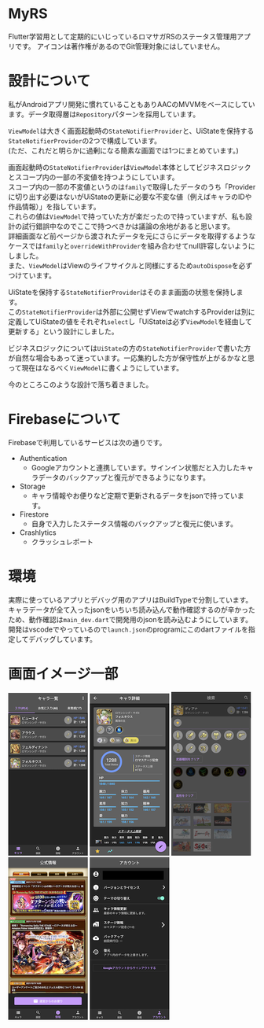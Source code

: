 # MyRS
Flutter学習用として定期的にいじっているロマサガRSのステータス管理用アプリです。
アイコンは著作権があるのでGit管理対象にはしていません。

# 設計について
私がAndroidアプリ開発に慣れていることもありAACのMVVMをベースにしています。データ取得層は`Repository`パターンを採用しています。  

`ViewModel`は大きく画面起動時の`StateNotifierProvider`と、UiStateを保持する`StateNotifierProvider`の2つで構成しています。  
(ただ、これだと明らかに過剰になる簡素な画面では1つにまとめています。)

画面起動時の`StateNotifierProvider`は`ViewModel`本体としてビジネスロジックとスコープ内の一部の不変値を持つようにしています。  
スコープ内の一部の不変値というのは`family`で取得したデータのうち「Providerに切り出す必要はないがUiStateの更新に必要な不変な値（例えばキャラのIDや作品情報）」を指しています。  
これらの値は`ViewModel`で持っていた方が楽だったので持っていますが、私も設計の試行錯誤中なのでここで持つべきかは議論の余地があると思います。  
詳細画面など前ページから渡されたデータを元にさらにデータを取得するようなケースでは`family`と`overrideWithProvider`を組み合わせてnull許容しないようにしました。  
また、`ViewModel`はViewのライフサイクルと同様にするため`autoDispose`を必ずつけています。  

UiStateを保持する`StateNotifierProvider`はそのまま画面の状態を保持します。  
この`StateNotifierProvider`は外部に公開せずViewでwatchするProviderは別に定義してUiStateの値をそれぞれ`select`し「UiStateは必ず`ViewModel`を経由して更新する」という設計にしました。

ビジネスロジックについては`UiState`の方の`StateNotifierProvider`で書いた方が自然な場合もあって迷っています。一応集約した方が保守性が上がるかなと思って現在はなるべく`ViewModel`に書くようにしています。  

今のところこのような設計で落ち着きました。  

# Firebaseについて
Firebaseで利用しているサービスは次の通りです。
  - Authentication
    - Googleアカウントと連携しています。サインイン状態だと入力したキャラデータのバックアップと復元ができるようになります。
  - Storage
    - キャラ情報やお便りなど定期で更新されるデータをjsonで持っています。
  - Firestore
    - 自身で入力したステータス情報のバックアップと復元に使います。
  - Crashlytics
    - クラッシュレポート
# 環境
実際に使っているアプリとデバッグ用のアプリはBuildTypeで分割しています。
キャラデータが全て入ったjsonをいちいち読み込んで動作確認するのが辛かったため、動作確認は`main_dev.dart`で開発用のjsonを読み込むようにしています。
開発はvscodeでやっているので`launch.json`のprogramにこのdartファイルを指定してデバッグしています。

# 画面イメージ一部
![01](/images/01_char_list.png)
![02](/images/02_char_detail.png)
![03](images/03_search.png)
![04](images/04_info.png)
![05](images/05_account.png)
